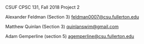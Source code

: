 CSUF CPSC 131, Fall 2018 Project 2

Alexander Feldman (Section 3) feldman0007@csu.fullerton.edu

Matthew Quinlan (Section 3) quinlanswim@gmail.com

Adam Gemperline (section 5) agemperline@csu.fullerton.edu
